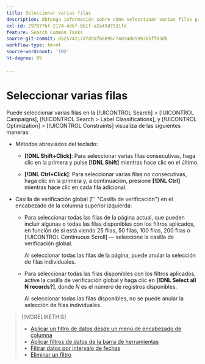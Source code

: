 ```yaml
---
title: Seleccionar varias filas
description: Obtenga información sobre cómo seleccionar varias filas para poder realizar la misma acción en todas ellas.
exl-id: 297877bf-2174-4dbf-8b1f-a2a45d7531fd
feature: Search Common Tasks
source-git-commit: 052574217d7ddafb8895c74094da5997b5ff83db
workflow-type: tm+mt
source-wordcount: '192'
ht-degree: 0%

---
```


# Seleccionar varias filas

Puede seleccionar varias filas en la [!UICONTROL Search] > [!UICONTROL Campaigns], [!UICONTROL Search > Label Classifications], y [!UICONTROL Optimization] > [!UICONTROL Constraints] visualiza de las siguientes maneras:

* Métodos abreviados del teclado:

   * **[!DNL Shift+Click]**: Para seleccionar varias filas consecutivas, haga clic en la primera y pulse **[!DNL Shift]** mientras hace clic en el último.

   * **[!DNL Ctrl+Click]**: Para seleccionar varias filas no consecutivas, haga clic en la primera y, a continuación, presione **[!DNL Ctrl]** mientras hace clic en cada fila adicional.

* Casilla de verificación global (![Casilla de verificación](/help/search-social-commerce/assets/check-box.png) &quot;Casilla de verificación&quot;) en el encabezado de la columna superior izquierda:

   * Para seleccionar todas las filas de la página actual, que pueden incluir algunas o todas las filas disponibles con los filtros aplicados, en función de si está viendo 25 filas, 50 filas, 100 filas, 200 filas o [!UICONTROL Continuous Scroll] — seleccione la casilla de verificación global.

     Al seleccionar todas las filas de la página, puede anular la selección de filas individuales.

   * Para seleccionar todas las filas disponibles con los filtros aplicados, active la casilla de verificación global y haga clic en **[!DNL Select all N records?]**, donde *N* es el número de registros disponibles.

     Al seleccionar todas las filas disponibles, no se puede anular la selección de filas individuales.

>[!MORELIKETHIS]
>
>* [Aplicar un filtro de datos desde un menú de encabezado de columna](../data-views/ad-hoc-settings/column-filter-apply-from-column-heading.md)
>* [Aplicar filtros de datos de la barra de herramientas](../data-views/ad-hoc-settings/column-filter-apply-from-toolbar.md)
>* [Filtrar datos por intervalo de fechas](../data-views/ad-hoc-settings/date-filter.md)
>* [Eliminar un filtro](../data-views/ad-hoc-settings/column-filter-remove.md)
